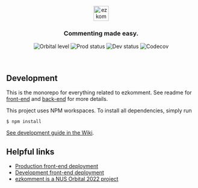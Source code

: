<br>

<div align="center">
  <a href="https://ezkomment.joulev.dev"><img src="https://ezkomment.joulev.dev/images/logo-text.svg" alt="ezkomment" height="40"></a>
  <h3>Commenting made easy.</h3>
  <!-- not affiliated with Starship; however their logo is the most similar to Orbital logo on simple-icon that I can find -->
  <img alt="Orbital level" src="https://img.shields.io/badge/level-artemis-blue?style=flat-square&logo=starship">
  <img alt="Prod status" src="https://img.shields.io/github/checks-status/joulev/ezkomment/prod?label=prod&logo=vercel&style=flat-square">
  <img alt="Dev status" src="https://img.shields.io/github/checks-status/joulev/ezkomment/main?label=main&logo=vercel&style=flat-square">
  <img alt="Codecov" src="https://img.shields.io/codecov/c/gh/joulev/ezkomment?logo=codecov&style=flat-square">
</div>

<br>
<br>

## Development

This is the monorepo for everything related to ezkomment. See readme for [front-end](/packages/client) and [back-end](/packages/server) for more details.

This project uses NPM workspaces. To install all dependencies, simply run

```
$ npm install
```

[See development guide in the Wiki](https://github.com/joulev/ezkomment/wiki/Development-Guide).

## Helpful links

- [Production front-end deployment](https://ezkomment.joulev.dev)
- [Development front-end deployment](https://ezkdev.joulev.dev)
- [ezkomment is a NUS Orbital 2022 project](https://ezkdev.joulev.dev/orbital)
